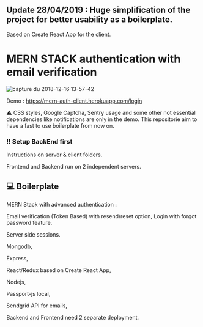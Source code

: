 
## Update 28/04/2019 : Huge simplification of the project for better usability as a boilerplate.

Based on Create React App for the client.

# MERN STACK authentication with email verification

![capture du 2018-12-16 13-57-42](https://user-images.githubusercontent.com/40322270/50053751-aa653080-013a-11e9-9a8d-35a55c9042f1.png)

Demo : https://mern-auth-client.herokuapp.com/login

:warning: CSS styles, Google Captcha, Sentry usage and some other not essential dependencies like notifications are only in the demo. This repositorie aim to have a fast to use boilerplate from now on.


### :bangbang: Setup BackEnd first

Instructions on server & client folders.

Frontend and Backend run on 2 independent servers.

## :computer: Boilerplate 

MERN Stack with advanced authentication :

Email verification (Token Based) with resend/reset option, Login with forgot password feature.

Server side sessions.

Mongodb, 

Express,

React/Redux based on Create React App,

Nodejs,

Passport-js local,

Sendgrid API for emails,

Backend and Frontend need 2 separate deployment. 
